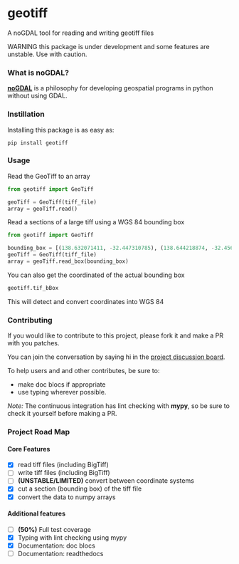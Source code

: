 # geotiff

A noGDAL tool for reading and writing geotiff files

WARNING this package is under development and some features are unstable. Use with caution. 

### What is noGDAL?

**[noGDAL](https://kipcrossing.github.io/2021-01-03-noGDAL/)** is a philosophy for developing geospatial programs in python without using GDAL.

### Instillation

Installing this package is as easy as:

```
pip install geotiff
```

### Usage

Read the GeoTiff to an array

```python
from geotiff import GeoTiff

geoTiff = GeoTiff(tiff_file)
array = geoTiff.read()
```

Read a sections of a large tiff using a WGS 84 bounding box

```python
from geotiff import GeoTiff

bounding_box = [(138.632071411, -32.447310785), (138.644218874, -32.456979174)]
geoTiff = GeoTiff(tiff_file)
array = geoTiff.read_box(bounding_box)
```

You can also get the coordinated of the actual bounding box

```python
geotiff.tif_bBox
```


This will detect and convert coordinates into WGS 84

### Contributing

If you would like to contribute to this project, please fork it and make a PR with you patches.

You can join the conversation by saying hi in the [project discussion board](https://github.com/Open-Source-Agriculture/geotiff/discussions).

To help users and and other contributes, be sure to:
- make doc blocs if appropriate
- use typing wherever possible. 

*Note:* The continuous integration has lint checking with **mypy**, so be sure to check it yourself before making a PR.

### Project Road Map

#### Core Features

- [x] read tiff files (including BigTiff)
- [ ] write tiff files (including BigTiff)
- [ ] **(UNSTABLE/LIMITED)** convert between coordinate systems
- [x] cut a section (bounding box) of the tiff file
- [x] convert the data to numpy arrays

#### Additional features

- [ ] **(50%)** Full test coverage
- [x] Typing with lint checking using mypy
- [x] Documentation: doc blocs
- [ ] Documentation: readthedocs
